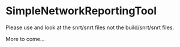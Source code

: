 # SimpleNetworkReportingTool

Please use and look at the snrt/snrt files not the build/snrt/snrt files.

More to come...
